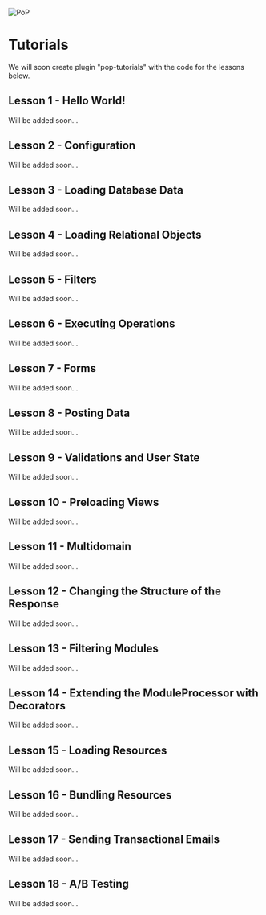 ![PoP](https://assets.getpop.org/wp-content/themes/getpop/img/pop-logo-horizontal.png)

# Tutorials

We will soon create plugin "pop-tutorials" with the code for the lessons below.

## Lesson 1 - Hello World!

Will be added soon...

## Lesson 2 - Configuration

Will be added soon...

## Lesson 3 - Loading Database Data

Will be added soon...

## Lesson 4 - Loading Relational Objects

Will be added soon...

## Lesson 5 - Filters

Will be added soon...

## Lesson 6 - Executing Operations

Will be added soon...

## Lesson 7 - Forms

Will be added soon...

## Lesson 8 - Posting Data

Will be added soon...

## Lesson 9 - Validations and User State

Will be added soon...

## Lesson 10 - Preloading Views

Will be added soon...

## Lesson 11 - Multidomain

Will be added soon...

## Lesson 12 - Changing the Structure of the Response

Will be added soon...

## Lesson 13 - Filtering Modules

Will be added soon...

## Lesson 14 - Extending the ModuleProcessor with Decorators

Will be added soon...

## Lesson 15 - Loading Resources

Will be added soon...

## Lesson 16 - Bundling Resources

Will be added soon...

## Lesson 17 - Sending Transactional Emails

Will be added soon...

## Lesson 18 - A/B Testing

Will be added soon...
